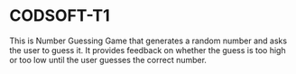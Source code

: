 # CODSOFT-T1
This is Number Guessing Game that generates a random number and asks the user to guess it. It provides feedback on whether the guess is too high or too low until the user guesses the correct number.
